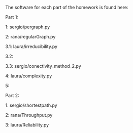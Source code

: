 The software for each part of the homework is found here:

Part 1:

1: sergio/pergraph.py

2: rana/regularGraph.py

3.1: laura/irreducibility.py

3.2:

3.3: sergio/conectivity_method_2.py

4: laura/complexity.py

5:

Part 2:

1: sergio/shortestpath.py

2: rana/Throughput.py

3: laura/Reliability.py
